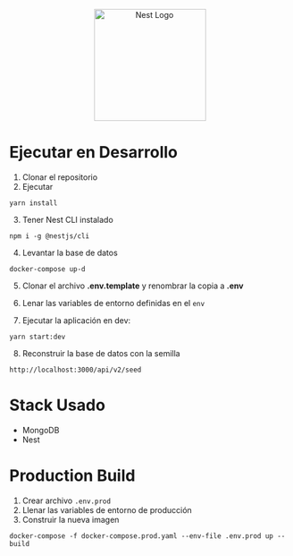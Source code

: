 <p align="center">
  <a href="http://nestjs.com/" target="blank"><img src="https://nestjs.com/img/logo-small.svg" width="200" alt="Nest Logo" /></a>
</p>

# Ejecutar en Desarrollo

1. Clonar el repositorio
2. Ejecutar 


```
yarn install
```
3. Tener Nest CLI instalado 
```
npm i -g @nestjs/cli
```
4. Levantar la base de datos 

```
docker-compose up-d
```

5. Clonar el archivo __.env.template__ y renombrar la copia a __.env__

6. Lenar las variables de entorno definidas en el ```env```

7. Ejecutar la aplicación en dev:

```
yarn start:dev
```

8. Reconstruir la base de datos con la semilla

```
http://localhost:3000/api/v2/seed
```


# Stack Usado
* MongoDB
* Nest 

# Production Build

1. Crear archivo ```.env.prod```
2. Llenar las variables de entorno de producción
3. Construir la nueva imagen 

```
docker-compose -f docker-compose.prod.yaml --env-file .env.prod up --build
```
